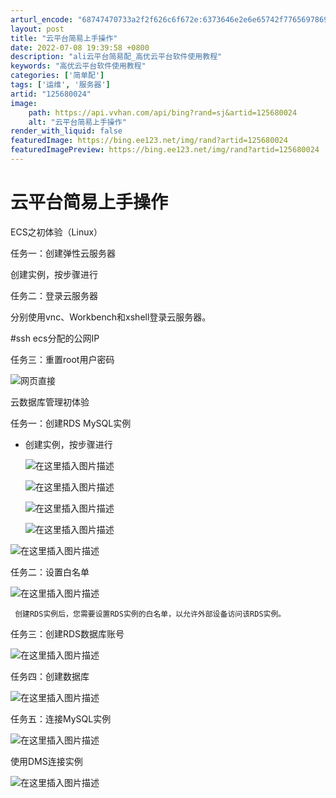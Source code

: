 ```yaml
---
arturl_encode: "68747470733a2f2f626c6f672e:6373646e2e6e65742f77656978696e5f34353035323738312f:61727469636c652f64657461696c732f313235363830303234"
layout: post
title: "云平台简易上手操作"
date: 2022-07-08 19:39:58 +0800
description: "ali云平台简易配_高优云平台软件使用教程"
keywords: "高优云平台软件使用教程"
categories: ['简单配']
tags: ['运维', '服务器']
artid: "125680024"
image:
    path: https://api.vvhan.com/api/bing?rand=sj&artid=125680024
    alt: "云平台简易上手操作"
render_with_liquid: false
featuredImage: https://bing.ee123.net/img/rand?artid=125680024
featuredImagePreview: https://bing.ee123.net/img/rand?artid=125680024
---
```


# 云平台简易上手操作

ECS之初体验（Linux）

任务一：创建弹性云服务器
  
创建实例，按步骤进行
  
任务二：登录云服务器
  
分别使用vnc、Workbench和xshell登录云服务器。
  
#ssh ecs分配的公网IP

任务三：重置root用户密码
  
![网页直接](https://i-blog.csdnimg.cn/blog_migrate/f0e2dd2c4a1a9103d80aaaadfffb95f1.png)

云数据库管理初体验

任务一：创建RDS MySQL实例

* 创建实例，按步骤进行
    
  ![在这里插入图片描述](https://i-blog.csdnimg.cn/blog_migrate/0cfc97e2a039a80986e6422e5cfa9eeb.png)
    
  ![在这里插入图片描述](https://i-blog.csdnimg.cn/blog_migrate/b5096f40705759a80a7106a911db8162.png)
    
  ![在这里插入图片描述](https://i-blog.csdnimg.cn/blog_migrate/610061f28d872a6b9e1783406f994c5f.png)
    
  ![在这里插入图片描述](https://i-blog.csdnimg.cn/blog_migrate/b15ddf6f58437497ac198164f746b9fa.png)

![在这里插入图片描述](https://i-blog.csdnimg.cn/blog_migrate/9f89fbeb73ac7225ded6e8514fad46a5.png)

任务二：设置白名单
  
![在这里插入图片描述](https://i-blog.csdnimg.cn/blog_migrate/95f9bf977c522801a10e3d97e692358b.png)

```
 创建RDS实例后，您需要设置RDS实例的白名单，以允许外部设备访问该RDS实例。

```

任务三：创建RDS数据库账号
  
![在这里插入图片描述](https://i-blog.csdnimg.cn/blog_migrate/02321e321ef20656d3a025c034c4bb08.png)

任务四：创建数据库

![在这里插入图片描述](https://i-blog.csdnimg.cn/blog_migrate/e23cc877258aa127049033f660826b02.png)

任务五：连接MySQL实例
  
![在这里插入图片描述](https://i-blog.csdnimg.cn/blog_migrate/e00fe9ba504623e25110986781efe585.png)

使用DMS连接实例
  
![在这里插入图片描述](https://i-blog.csdnimg.cn/blog_migrate/acc481cdfb7110d2dea3e05c96259d13.png)